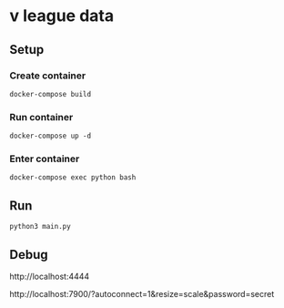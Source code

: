 # v league data

## Setup
### Create container
```
docker-compose build
```

### Run container
```
docker-compose up -d
```

### Enter container
```
docker-compose exec python bash
```

## Run
```
python3 main.py
```

## Debug
http://localhost:4444

http://localhost:7900/?autoconnect=1&resize=scale&password=secret